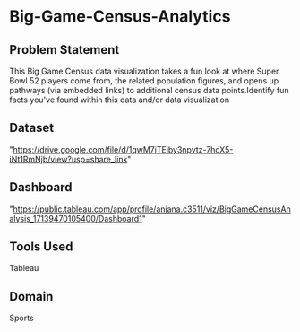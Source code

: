 # Big-Game-Census-Analytics
## Problem Statement
This Big Game Census data visualization takes a fun look at where Super Bowl 52
players come from, the related population figures, and opens up pathways (via
embedded links) to additional census data points.Identify fun facts you've found within this data and/or data visualization
## Dataset
"https://drive.google.com/file/d/1qwM7iTEiby3npvtz-7hcX5-iNt1RmNjb/view?usp=share_link"
## Dashboard 
"https://public.tableau.com/app/profile/anjana.c3511/viz/BigGameCensusAnalysis_17139470105400/Dashboard1"
## Tools Used
Tableau 
## Domain 
Sports 
